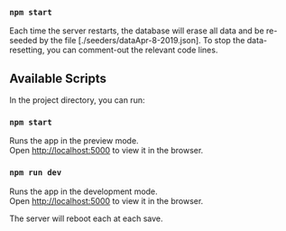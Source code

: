 ### `npm start`

Each time the server restarts, the database will erase all data and be re-seeded by the file [./seeders/dataApr-8-2019.json]. To stop the data-resetting, you can comment-out the relevant code lines.

## Available Scripts

In the project directory, you can run:

### `npm start`

Runs the app in the preview mode.<br>
Open [http://localhost:5000](http://localhost:5000) to view it in the browser.

### `npm run dev`

Runs the app in the development mode.<br>
Open [http://localhost:5000](http://localhost:5000) to view it in the browser.

The server will reboot each at each save.<br>
